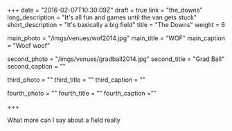 +++
date = "2016-02-07T10:30:09Z"
draft = true
link = "the_downs"
long_description = "It's all fun and games until the van gets stuck"
short_description = "It's basically a big field"
title = "The Downs"
weight = 6

main_photo = "/imgs/venues/wof2014.jpg"
main_title = "WOF"
main_caption = "Woof woof"

second_photo = "/imgs/venues/gradball2014.jpg"
second_title = "Grad Ball"
second_caption = ""

third_photo = ""
third_title = ""
third_caption = ""

fourth_photo = ""
fourth_title = ""
fourth_caption =""

+++

What more can I say about a field really

